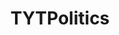 ---
title: TYTPolitics
crosslinks:
- tytonreddit
- autotldr
- ChristinePellegrino
- WayOfTheBern
---